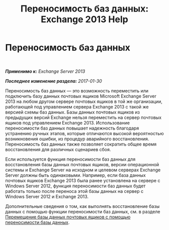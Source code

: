 ﻿---
title: 'Переносимость баз данных: Exchange 2013 Help'
TOCTitle: Переносимость баз данных
ms:assetid: 387b727a-ce51-4910-b5c4-613c693fa5bd
ms:mtpsurl: https://technet.microsoft.com/ru-ru/library/Dd876873(v=EXCHG.150)
ms:contentKeyID: 51408024
ms.date: 04/30/2018
mtps_version: v=EXCHG.150
ms.translationtype: HT
---

# Переносимость баз данных

 

_**Применимо к:** Exchange Server 2013_

_**Последнее изменение раздела:** 2017-01-30_

Переносимость баз данных — это возможность переместить или подключить базу данных почтовых ящиков Microsoft Exchange Server 2013 на любом другом сервере почтовых ящиков в той же организации, работающей под управлением сервера Exchange 2013 с такой же версией схемы баз данных. Базы данных почтовых ящиков из предыдущих версий Exchange нельзя переместить на сервер почтовых ящиков под управлением Exchange 2013. Использование переносимости баз данных повышает надежность благодаря устранению ручных этапов, которые отличаются высокой вероятностью возникновения ошибки, из процедур аварийного восстановления. Переносимость баз данных также позволяет сократить общее время восстановления для различных сценариев сбоя.

Если используется функция переносимости баз данных для восстановления базы данных почтовых ящиков, версии операционной системы и Exchange Server на исходном и целевом серверах Exchange Server должны быть одинаковыми. Например, если база данных почтовых ящиков Exchange 2013 была ранее установлена на сервере с Windows Server 2012, функция переносимости баз данных будет работать только после переноса этой базы данных на сервер с Windows Server 2012 и Exchange 2013.

Дополнительные сведения о том, как выполнять восстановление базы данных с помощью функции переносимости баз данных, см. в разделе [Перемещение базы данных почтовых ящиков с помощью переносимости базы данных](move-a-mailbox-database-using-database-portability-exchange-2013-help.md).

